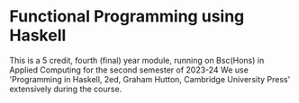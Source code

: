 # Functional Programming using Haskell

This is a 5 credit, fourth (final) year module, running on Bsc(Hons) in Applied Computing  for the second semester of 2023-24
We use 'Programming in Haskell, 2ed, Graham Hutton, Cambridge University Press' extensively during the course. 

